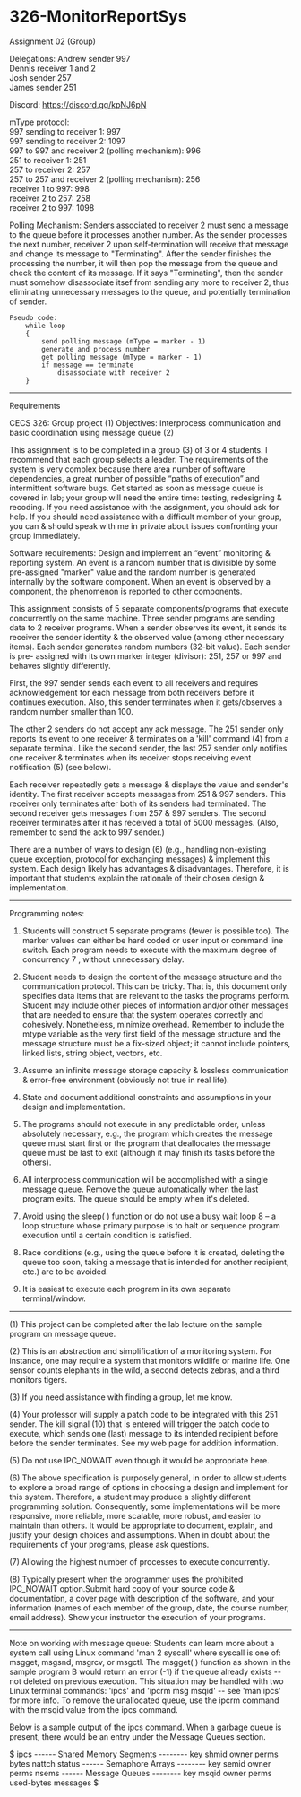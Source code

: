 # 326-MonitorReportSys
Assignment 02 (Group)

Delegations:
	Andrew sender 997</br>
	Dennis receiver 1 and 2</br>
	Josh sender 257</br>
	James sender 251</br>
  
Discord:
	https://discord.gg/kpNJ6pN

mType protocol:</br>
	997 sending to receiver 1: 997 </br>
	997 sending to receiver 2: 1097</br>
	997 to 997 and receiver 2 (polling mechanism): 996</br>
	251 to receiver 1: 251</br>
	257 to receiver 2: 257</br>
	257 to 257 and receiver 2 (polling mechanism): 256</br>
	receiver 1 to 997: 998</br>
	receiver 2 to 257: 258</br>
	receiver 2 to 997: 1098</br>

Polling Mechanism:
	Senders associated to receiver 2 must send a message to the queue before it processes another
	number. As the sender processes the next number, receiver 2 upon self-termination will receive 
	that message and change its message to "Terminating". After the sender finishes the processing
	the number, it will then pop the message from the queue and check the content of its message.
	If it says "Terminating", then the sender must somehow disassociate itsef from sending any more
	to receiver 2, thus eliminating unnecessary messages to the queue, and potentially termination
	of sender.
	
	Pseudo code:
		while loop
		{
			send polling message (mType = marker - 1)
			generate and process number
			get polling message (mType = marker - 1)
			if message == terminate
				disassociate with receiver 2
		}
	
----------------------------------------------------------------------------------------------
Requirements	
	
CECS 326: Group project (1)
Objectives: Interprocess communication and basic coordination using message queue (2)

This assignment is to be completed in a group (3) of 3 or 4 students. I recommend that each 
group selects a leader. The requirements of the system is very complex because there area 
number of software dependencies, a great number of possible “paths of execution” and 
intermittent software bugs. Get started as soon as message queue is covered in lab; your group 
will need the entire time: testing, redesigning & recoding. If you need assistance with the 
assignment, you should ask for help. If you should need assistance with a difficult member of 
your group, you can & should speak with me in private about issues confronting your group 
immediately.

Software requirements:
Design and implement an “event” monitoring & reporting system. An event is a random number that 
is divisible by some pre-assigned "marker" value and the random number is generated internally 
by the software component. When an event is observed by a component, the phenomenon is reported 
to other components.

This assignment consists of 5 separate components/programs that execute concurrently on the 
same machine. Three sender programs are sending data to 2 receiver programs. When a sender 
observes its event, it sends its receiver the sender identity & the observed value (among other 
necessary items). Each sender generates random numbers (32-bit value). Each sender is pre-
assigned with its own marker integer (divisor): 251, 257 or 997 and behaves slightly 
differently.

First, the 997 sender sends each event to all receivers and requires acknowledgement for each 
message from both receivers before it continues execution. Also, this sender terminates when it 
gets/observes a random number smaller than 100.

The other 2 senders do not accept any ack message. The 251 sender only reports its event to one 
receiver & terminates on a 'kill' command (4) from a separate terminal. Like the second sender, 
the last 257 sender only notifies one receiver & terminates when its receiver stops receiving 
event notification (5) (see below).

Each receiver repeatedly gets a message & displays the value and sender's identity. The first 
receiver accepts messages from 251 & 997 senders. This receiver only terminates after both of 
its senders had terminated. The second receiver gets messages from 257 & 997 senders. The 
second receiver terminates after it has received a total of 5000 messages. (Also, remember to 
send the ack to 997 sender.)

There are a number of ways to design (6) (e.g., handling non-existing queue exception, protocol 
for exchanging messages) & implement this system. Each design likely has advantages & 
disadvantages. Therefore, it is important that students explain the rationale of their chosen 
design & implementation.

----------------------------------------------------------------------------------------------

Programming notes:
1. Students will construct 5 separate programs (fewer is possible too). The marker values can 
either be hard coded or user input or command line switch. Each program needs to execute with 
the maximum degree of concurrency 7 , without unnecessary delay.

2. Student needs to design the content of the message structure and the communication protocol. 
This can be tricky. That is, this document only specifies data items that are relevant to the 
tasks the programs perform. Student may include other pieces of information and/or other 
messages that are needed to ensure that the system operates correctly and cohesively. 
Nonetheless, minimize overhead. Remember to include the mtype variable as the very first field 
of the message structure and the message structure must be a fix-sized object; it cannot 
include pointers, linked lists, string object, vectors, etc.

3. Assume an infinite message storage capacity & lossless communication & error-free 
environment (obviously not true in real life).

4. State and document additional constraints and assumptions in your design and 
implementation.

5. The programs should not execute in any predictable order, unless absolutely necessary, e.g., 
the program which creates the message queue must start first or the program that deallocates 
the message queue must be last to exit (although it may finish its tasks before the others).

6. All interprocess communication will be accomplished with a single message queue. Remove the 
queue automatically when the last program exits. The queue should be empty when it's deleted.

7. Avoid using the sleep( ) function or do not use a busy wait loop 8 – a loop structure whose 
primary purpose is to halt or sequence program execution until a certain condition is 
satisfied.

8. Race conditions (e.g., using the queue before it is created, deleting the queue too soon, 
taking a message that is intended for another recipient, etc.) are to be avoided.

9. It is easiest to execute each program in its own separate terminal/window.

----------------------------------------------------------------------------------------------

(1) This project can be completed after the lab lecture on the sample program on message 
queue.

(2) This is an abstraction and simplification of a monitoring system. For instance, one may 
require a system that monitors wildlife or marine life. One sensor counts elephants in the 
wild, a second detects zebras, and a third monitors tigers.

(3) If you need assistance with finding a group, let me know.

(4) Your professor will supply a patch code to be integrated with this 251 sender. The kill 
signal (10) that is entered will trigger the patch code to execute, which sends one (last) 
message to its intended recipient before before the sender terminates. See my web page for 
addition information.

(5) Do not use IPC_NOWAIT even though it would be appropriate here.

(6) The above specification is purposely general, in order to allow students to explore a 
broad range of options in choosing a design and implement for this system. Therefore, a student 
may produce a slightly different programming solution. Consequently, some implementations will 
be more responsive, more reliable, more scalable, more robust, and easier to maintain than 
others. It would be appropriate to document, explain, and justify your design choices and 
assumptions. When in doubt about the requirements of your programs, please ask questions.

(7) Allowing the highest number of processes to execute concurrently.

(8) Typically present when the programmer uses the prohibited IPC_NOWAIT option.Submit hard 
copy of your source code & documentation, a cover page with description of the software, and 
your information (names of each member of the group, date, the course number, email address). 
Show your instructor the execution of your programs.

----------------------------------------------------------------------------------------------

Note on working with message queue:
Students can learn more about a system call using Linux command 'man 2 syscall' where 
syscall is one of: msgget, msgsnd, msgrcv, or msgctl. The msgget( ) function as shown in the 
sample program B would return an error (-1) if the queue already exists -- not deleted on 
previous execution. This situation may be handled with two Linux terminal commands: 'ipcs' and 
'ipcrm msg msqid' -- see 'man ipcs' for more info. To remove the unallocated queue, use the 
ipcrm command with the msqid value from the ipcs command.

Below is a sample output of the ipcs command. When a garbage queue is present, there would be 
an entry under the Message Queues section.

$ ipcs
------ Shared Memory Segments --------
key	shmid	owner	perms	bytes	nattch	status
------ Semaphore Arrays --------
key	semid	owner	perms	nsems
------ Message Queues --------
key	msqid	owner	perms	used-bytes	messages
$

